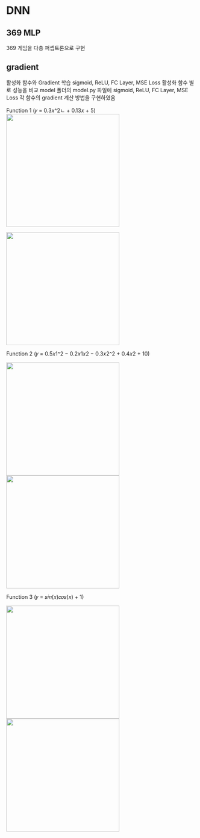 # DNN

## 369 MLP
369 게임을 다층 퍼셉트론으로 구현


## gradient
활성화 함수와 Gradient 학습
sigmoid, ReLU, FC Layer, MSE Loss 
활성화 함수 별로 성능을 비교
model 폴더의 model.py 파일에 sigmoid, ReLU, FC Layer, MSE Loss 각 함수의 gradient 계산 방법을 구현하였음

Function 1 (𝑦 = 0.3𝑥^2ㄴ + 0.13𝑥 + 5)
<img src="https://user-images.githubusercontent.com/79688191/145775487-f6b8ba9b-1341-4bf7-b9d9-3d14b6f9c33b.png"  width="300" height="300"/>


<img src="https://user-images.githubusercontent.com/79688191/145775550-8aa75f34-0c46-470b-820d-65d427549f0c.png" width="300" height="300"/>

Function 2 (𝑦 = 0.5𝑥1^2 − 0.2𝑥1𝑥2 − 0.3𝑥2^2 + 0.4𝑥2 + 10) 

<img src="https://user-images.githubusercontent.com/79688191/145775655-357288ec-8297-4246-bc30-42cde1a4f1d9.png" width="300" height="300"/>
<img src="https://user-images.githubusercontent.com/79688191/145775721-8ff89905-32d8-42f9-b08b-c77f0bb37ff3.png" width="300" height="300"/>


Function 3 (𝑦 = 𝑠𝑖𝑛(𝑥)𝑐𝑜𝑠(𝑥) + 1)

<img src="https://user-images.githubusercontent.com/79688191/145775770-a513a499-ca40-44fd-9a22-abbfdcca6863.png" width="300" height="300"/>
<img src="https://user-images.githubusercontent.com/79688191/145775829-97b3959c-399c-4cdf-a4b4-2cb988b7148a.png" width="300" height="300"/>
